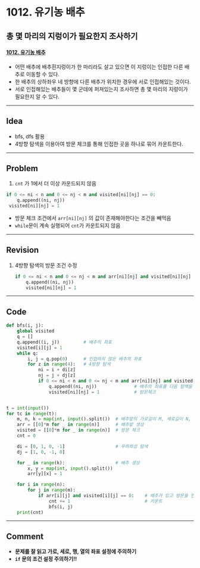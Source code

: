 # 1012. 유기농 배추

## 총 몇 마리의 지렁이가 필요한지 조사하기

#### [1012. 유기농 배추](https://www.acmicpc.net/problem/1012)

- 어떤 배추에 배추흰지렁이가 한 마리라도 살고 있으면 이 지렁이는 인접한 다른 배추로 이동할 수 있다.
- 한 배추의 상하좌우 네 방향에 다른 배추가 위치한 경우에 서로 인접해있는 것이다.
- 서로 인접해있는 배추들이 몇 군데에 퍼져있는지 조사하면 총 몇 마리의 지렁이가 필요한지 알 수 있다. 

---

## Idea

- bfs, dfs 활용
- 4방향 탐색을 이용아여 방문 체크를 통해 인접한 곳을 하나로 묶어 카운트한다.

---

## Problem

1.  `cnt` 가  1에서 더 이상 카운드되지 않음

   ```python
   if 0 <= ni < n and 0 <= nj < m and visited[ni][nj] == 0:
       q.append((ni, nj))
    visited[ni][nj] = 1
   ```

   - 방문 체크 조건에서 `arr[ni][nj]` 의 값이 존재해야한다는 조건을 빼먹음
   - `while`문이 계속 실행되어 `cnt`가 카운트되지 않음

---

## Revision

1. 4방향 탐색의 방문 조건 수정

   ```python
   if 0 <= ni < n and 0 <= nj < m and arr[ni][nj] and visited[ni][nj] == 0:
       q.append((ni, nj))
       visited[ni][nj] = 1
   ```


---

## Code

```python
def bfs(i, j):
    global visited
    q = []
    q.append((i, j))         # 배추의 좌표
    visited[i][j] = 1
    while q:
        i, j = q.pop(0)      # 인접하지 않은 배추의 좌표
        for z in range(4):   # 4방향 탐색
            ni = i + di[z]
            nj = j + dj[z]
            if 0 <= ni < n and 0 <= nj < m and arr[ni][nj] and visited[ni][nj] == 0:    # 배추가 있고 방문 안한
                q.append((ni, nj))              # 배추의 좌표를 다음 탐색을 위해 q에 넣어준다.
                visited[ni][nj] = 1             # 방문체크


t = int(input())
for tc in range(t):
    m, n, k = map(int, input().split())  # 배추밭의 가로길이 M, 세로길이 N, 배추가 심어져 있는 위치의 개수 K
    arr = [[0]*m for _ in range(n)]      # 배추밭 생성
    visited = [[0]*m for _ in range(n)]  # 방문 체크
    cnt = 0

    di = [0, 1, 0, -1]                   # 우하좌상 탐색
    dj = [1, 0, -1, 0]

    for _ in range(k):                   # 배추 생성
        x, y = map(int, input().split())
        arr[y][x] = 1

    for i in range(n):
        for j in range(m):
            if arr[i][j] and visited[i][j] == 0:    # 배추가 있고 방문을 안 했으면
                cnt += 1                            # 카운트
                bfs(i, j)
    print(cnt)
```

---

## Comment

- **문제를 잘 읽고 가로, 세로, 행, 열의 좌표 설정에 주의하기**
- **`if` 문의 조건 설정 주의하기!!**


